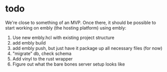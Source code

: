 # todo

We're close to something of an MVP. Once there, it should be possible to start
working on embly (the hosting platform) using embly:

1. Use new embly.hcl with existing project structure
2. add embly build
3. add embly push, but just have it package up all necessary files (for now)
4. "migrate" db, check schema
5. Add vinyl to the rust wrapper
6. Figure out what the bare bones server setup looks like
